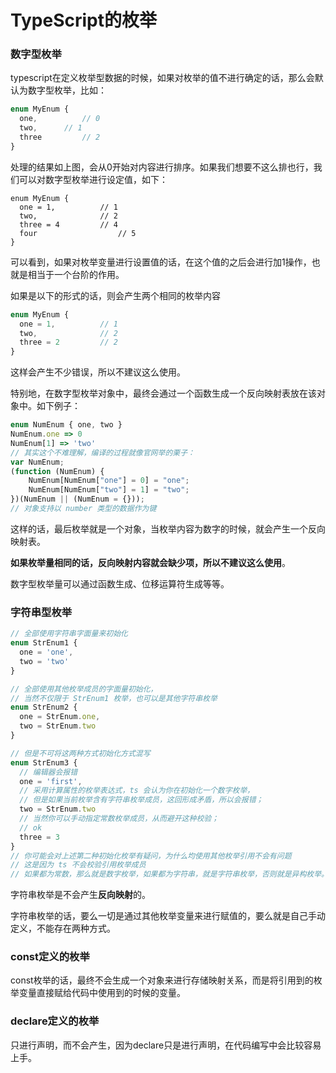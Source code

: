 # TypeScript的枚举

### 数字型枚举

typescript在定义枚举型数据的时候，如果对枚举的值不进行确定的话，那么会默认为数字型枚举，比如：

```typescript
enum MyEnum {
  one,			// 0
  two,      // 1
  three			// 2
}
```

处理的结果如上图，会从0开始对内容进行排序。如果我们想要不这么排也行，我们可以对数字型枚举进行设定值，如下：

```
enum MyEnum {
  one = 1,			// 1
  two,     			// 2
  three = 4			// 4
  four					// 5
}
```

可以看到，如果对枚举变量进行设置值的话，在这个值的之后会进行加1操作，也就是相当于一个台阶的作用。

如果是以下的形式的话，则会产生两个相同的枚举内容

```typescript
enum MyEnum {
  one = 1,			// 1
  two,     			// 2
  three = 2			// 2
}
```

这样会产生不少错误，所以不建议这么使用。

特别地，在数字型枚举对象中，最终会通过一个函数生成一个反向映射表放在该对象中。如下例子：

```typescript
enum NumEnum { one, two }
NumEnum.one => 0
NumEnum[1] => 'two'
// 其实这个不难理解，编译的过程就像官网举的栗子：
var NumEnum;
(function (NumEnum) {
    NumEnum[NumEnum["one"] = 0] = "one";
    NumEnum[NumEnum["two"] = 1] = "two";
})(NumEnum || (NumEnum = {}));
// 对象支持以 number 类型的数据作为键
```

这样的话，最后枚举就是一个对象，当枚举内容为数字的时候，就会产生一个反向映射表。

**如果枚举量相同的话，反向映射内容就会缺少项，所以不建议这么使用**。

数字型枚举量可以通过函数生成、位移运算符生成等等。

### 字符串型枚举

```typescript
// 全部使用字符串字面量来初始化
enum StrEnum1 {
  one = 'one',
  two = 'two'
}

// 全部使用其他枚举成员的字面量初始化，
// 当然不仅限于 StrEnum1 枚举，也可以是其他字符串枚举
enum StrEnum2 {
  one = StrEnum.one,
  two = StrEnum.two
}

// 但是不可将这两种方式初始化方式混写
enum StrEnum3 {
  // 编辑器会报错
  one = 'first',
  // 采用计算属性的枚举表达式，ts 会认为你在初始化一个数字枚举，
  // 但是如果当前枚举含有字符串枚举成员，这回形成矛盾，所以会报错；
  two = StrEnum.two
  // 当然你可以手动指定常数枚举成员，从而避开这种校验；
  // ok
  three = 3
}
// 你可能会对上述第二种初始化枚举有疑问，为什么均使用其他枚举引用不会有问题
// 这是因为 ts 不会校验引用枚举成员
// 如果都为常数，那么就是数字枚举，如果都为字符串，就是字符串枚举，否则就是异构枚举。
```

字符串枚举是不会产生**反向映射**的。

字符串枚举的话，要么一切是通过其他枚举变量来进行赋值的，要么就是自己手动定义，不能存在两种方式。

### const定义的枚举

const枚举的话，最终不会生成一个对象来进行存储映射关系，而是将引用到的枚举变量直接赋给代码中使用到的时候的变量。

### declare定义的枚举

只进行声明，而不会产生，因为declare只是进行声明，在代码编写中会比较容易上手。